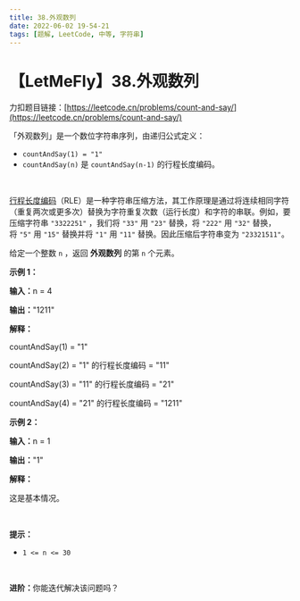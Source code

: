 ```yaml
---
title: 38.外观数列
date: 2022-06-02 19-54-21
tags: [题解, LeetCode, 中等, 字符串]
---
```


# 【LetMeFly】38.外观数列

力扣题目链接：[https://leetcode.cn/problems/count-and-say/](https://leetcode.cn/problems/count-and-say/)

<p>「外观数列」是一个数位字符串序列，由递归公式定义：</p>

<ul>
	<li><code>countAndSay(1) = "1"</code></li>
	<li><code>countAndSay(n)</code> 是&nbsp;<code>countAndSay(n-1)</code> 的行程长度编码。</li>
</ul>

<p>&nbsp;</p>

<ul>
</ul>

<p><a href="https://baike.baidu.com/item/%E8%A1%8C%E7%A8%8B%E9%95%BF%E5%BA%A6%E7%BC%96%E7%A0%81/2931940">行程长度编码</a>（RLE）是一种字符串压缩方法，其工作原理是通过将连续相同字符（重复两次或更多次）替换为字符重复次数（运行长度）和字符的串联。例如，要压缩字符串&nbsp;<code>"3322251"</code>&nbsp;，我们将&nbsp;<code>"33"</code>&nbsp;用&nbsp;<code>"23"</code>&nbsp;替换，将&nbsp;<code>"222"</code>&nbsp;用&nbsp;<code>"32"</code>&nbsp;替换，将&nbsp;<code>"5"</code>&nbsp;用&nbsp;<code>"15"</code>&nbsp;替换并将&nbsp;<code>"1"</code>&nbsp;用&nbsp;<code>"11"</code>&nbsp;替换。因此压缩后字符串变为 <code>"23321511"</code>。</p>

<p>给定一个整数&nbsp;<code>n</code>&nbsp;，返回&nbsp;<strong>外观数列</strong>&nbsp;的第&nbsp;<code>n</code>&nbsp;个元素。</p>

<p><strong>示例 1：</strong></p>

<div class="example-block">
<p><strong>输入：</strong>n = 4</p>

<p><strong>输出：</strong>"1211"</p>

<p><strong>解释：</strong></p>

<p>countAndSay(1) = "1"</p>

<p>countAndSay(2) = "1" 的行程长度编码 = "11"</p>

<p>countAndSay(3) = "11" 的行程长度编码 = "21"</p>

<p>countAndSay(4) = "21" 的行程长度编码 = "1211"</p>
</div>

<p><strong class="example">示例 2：</strong></p>

<div class="example-block">
<p><strong>输入：</strong><span class="example-io">n = 1</span></p>

<p><strong>输出：</strong><span class="example-io">"1"</span></p>

<p><strong>解释：</strong></p>

<p>这是基本情况。</p>
</div>

<p>&nbsp;</p>

<p><strong>提示：</strong></p>

<ul>
	<li><code>1 &lt;= n &lt;= 30</code></li>
</ul>

<p>&nbsp;</p>
<strong>进阶：</strong>你能迭代解决该问题吗？

    